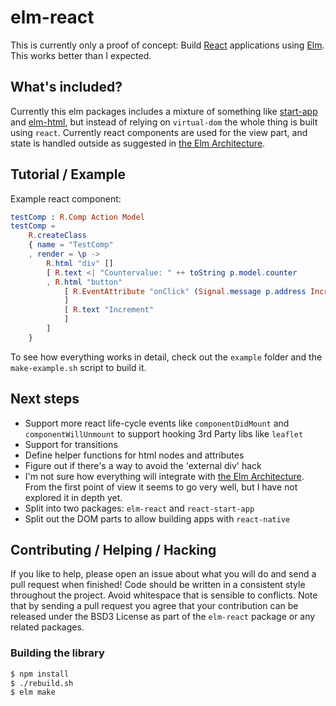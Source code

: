# elm-react

This is currently only a proof of concept: Build [React][react] applications using [Elm][elm]. This works better than I expected.

## What's included?

Currently this elm packages includes a mixture of something like [start-app][start-app] and [elm-html][elm-html], but instead of relying on `virtual-dom` the whole thing is built using `react`. Currently react components are used for the view part, and state is handled outside as suggested in [the Elm Architecture][elm-arch].

## Tutorial / Example

Example react component:

```elm
testComp : R.Comp Action Model
testComp =
    R.createClass
    { name = "TestComp"
    , render = \p ->
        R.html "div" []
        [ R.text <| "Countervalue: " ++ toString p.model.counter
        , R.html "button"
            [ R.EventAttribute "onClick" (Signal.message p.address Increment)
            ]
            [ R.text "Increment"
            ]
        ]
    }
```

To see how everything works in detail, check out the `example` folder and the `make-example.sh` script to build it.

## Next steps

* Support more react life-cycle events like `componentDidMount` and `componentWillUnmount` to support hooking 3rd Party libs like `leaflet`
* Support for transitions
* Define helper functions for html nodes and attributes
* Figure out if there's a way to avoid the 'external div' hack
* I'm not sure how everything will integrate with [the Elm Architecture][elm-arch]. From the first point of view it seems to go very well, but I have not explored it in depth yet.
* Split into two packages: `elm-react` and `react-start-app`
* Split out the DOM parts to allow building apps with `react-native`

## Contributing / Helping / Hacking

If you like to help, please open an issue about what you will do and send a pull request when finished! Code should be written in a consistent style throughout the project. Avoid whitespace that is sensible to conflicts. Note that by sending a pull request you agree that your contribution can be released under the BSD3 License as part of the `elm-react` package or any related packages.

### Building the library

```bash
$ npm install
$ ./rebuild.sh
$ elm make
```

[react]: https://facebook.github.io
[elm]: http://elm-lang.org/
[start-app]: https://github.com/evancz/start-app
[elm-html]: https://github.com/evancz/elm-html
[elm-arch]: https://github.com/evancz/elm-architecture-tutorial/